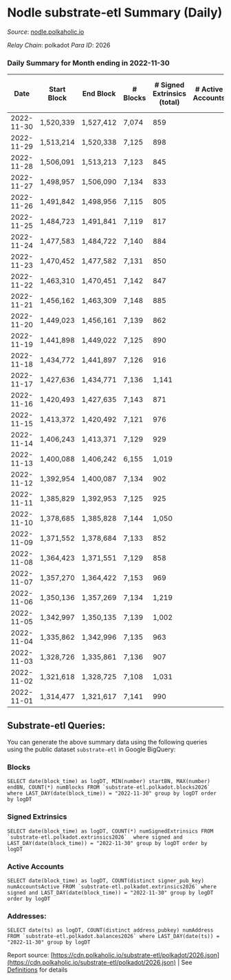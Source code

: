 # Nodle substrate-etl Summary (Daily)

_Source_: [nodle.polkaholic.io](https://nodle.polkaholic.io)

*Relay Chain*: polkadot
*Para ID*: 2026



### Daily Summary for Month ending in 2022-11-30


| Date | Start Block | End Block | # Blocks | # Signed Extrinsics (total) | # Active Accounts | # Passive | # New | # Addresses with Balances | # Events | # Transfers | # XCM Transfers In | # XCM Transfers Out |
| ---- | ----------- | --------- | -------- | --------------------------- | ----------------- | --------- | ----- | ------------------------- | -------- | ----------- | ------------------ | ------------------- |
| 2022-11-30 | 1,520,339 | 1,527,412 | 7,074  | 859 |  |  |  | 651,074 | 97,698 | 77,483  |   |   |
| 2022-11-29 | 1,513,214 | 1,520,338 | 7,125  | 898 |  |  |  |  | 97,744 | 77,363  |   |   |
| 2022-11-28 | 1,506,091 | 1,513,213 | 7,123  | 845 |  |  |  |  | 95,830 | 75,674  |   |   |
| 2022-11-27 | 1,498,957 | 1,506,090 | 7,134  | 833 |  |  |  |  | 91,483 | 71,340  |   |   |
| 2022-11-26 | 1,491,842 | 1,498,956 | 7,115  | 805 |  |  |  |  | 92,635 | 72,875  |   |   |
| 2022-11-25 | 1,484,723 | 1,491,841 | 7,119  | 817 |  |  |  |  | 94,359 | 74,476  |   |   |
| 2022-11-24 | 1,477,583 | 1,484,722 | 7,140  | 884 |  |  |  |  | 95,843 | 75,390  |   |   |
| 2022-11-23 | 1,470,452 | 1,477,582 | 7,131  | 850 |  |  |  |  | 96,226 | 76,021  |   |   |
| 2022-11-22 | 1,463,310 | 1,470,451 | 7,142  | 847 |  |  |  |  | 96,731 | 76,416  |   |   |
| 2022-11-21 | 1,456,162 | 1,463,309 | 7,148  | 885 |  |  |  |  | 96,027 | 75,298  |   |   |
| 2022-11-20 | 1,449,023 | 1,456,161 | 7,139  | 862 |  |  |  |  | 91,834 | 71,335  |   |   |
| 2022-11-19 | 1,441,898 | 1,449,022 | 7,125  | 890 |  |  |  |  | 93,869 | 73,332  |   |   |
| 2022-11-18 | 1,434,772 | 1,441,897 | 7,126  | 916 |  |  |  |  | 97,044 | 76,333  |   |   |
| 2022-11-17 | 1,427,636 | 1,434,771 | 7,136  | 1,141 |  |  |  |  | 99,388 | 77,176  |   |   |
| 2022-11-16 | 1,420,493 | 1,427,635 | 7,143  | 871 |  |  |  |  | 98,242 | 77,553  |   |   |
| 2022-11-15 | 1,413,372 | 1,420,492 | 7,121  | 976 |  |  |  |  | 98,825 | 77,649  |   |   |
| 2022-11-14 | 1,406,243 | 1,413,371 | 7,129  | 929 |  |  |  |  | 97,541 | 76,577  |   |   |
| 2022-11-13 | 1,400,088 | 1,406,242 | 6,155  | 1,019 |  |  |  |  | 92,158 | 72,814  |   |   |
| 2022-11-12 | 1,392,954 | 1,400,087 | 7,134  | 902 |  |  |  |  | 95,612 | 74,878  |   |   |
| 2022-11-11 | 1,385,829 | 1,392,953 | 7,125  | 925 |  |  |  |  | 98,718 | 78,038  |   |   |
| 2022-11-10 | 1,378,685 | 1,385,828 | 7,144  | 1,050 |  |  |  |  | 100,730 | 79,235  |   |   |
| 2022-11-09 | 1,371,552 | 1,378,684 | 7,133  | 852 |  |  |  |  | 99,952 | 79,625  |   |   |
| 2022-11-08 | 1,364,423 | 1,371,551 | 7,129  | 858 |  |  |  |  | 101,009 | 80,591  |   |   |
| 2022-11-07 | 1,357,270 | 1,364,422 | 7,153  | 969 |  |  |  |  | 101,672 | 80,536  |   |   |
| 2022-11-06 | 1,350,136 | 1,357,269 | 7,134  | 1,219 |  |  |  |  | 99,032 | 76,356  |   |   |
| 2022-11-05 | 1,342,997 | 1,350,135 | 7,139  | 1,002 |  |  |  |  | 99,085 | 77,765  |   |   |
| 2022-11-04 | 1,335,862 | 1,342,996 | 7,135  | 963 |  |  |  |  | 101,857 | 80,652  |   |   |
| 2022-11-03 | 1,328,726 | 1,335,861 | 7,136  | 907 |  |  |  |  | 101,755 | 81,064  |   |   |
| 2022-11-02 | 1,321,618 | 1,328,725 | 7,108  | 1,031 |  |  |  |  | 102,987 | 81,581  |   |   |
| 2022-11-01 | 1,314,477 | 1,321,617 | 7,141  | 990 |  |  |  |  | 101,759 | 80,602  |   |   |

## Substrate-etl Queries:
You can generate the above summary data using the following queries using the public dataset `substrate-etl` in Google BigQuery:


### Blocks
```
SELECT date(block_time) as logDT, MIN(number) startBN, MAX(number) endBN, COUNT(*) numBlocks FROM `substrate-etl.polkadot.blocks2026`  where LAST_DAY(date(block_time)) = "2022-11-30" group by logDT order by logDT
```


### Signed Extrinsics
```
SELECT date(block_time) as logDT, COUNT(*) numSignedExtrinsics FROM `substrate-etl.polkadot.extrinsics2026`  where signed and LAST_DAY(date(block_time)) = "2022-11-30" group by logDT order by logDT
```


### Active Accounts
```
SELECT date(block_time) as logDT, COUNT(distinct signer_pub_key) numAccountsActive FROM `substrate-etl.polkadot.extrinsics2026` where signed and LAST_DAY(date(block_time)) = "2022-11-30" group by logDT order by logDT
```


### Addresses:
```
SELECT date(ts) as logDT, COUNT(distinct address_pubkey) numAddress FROM `substrate-etl.polkadot.balances2026` where LAST_DAY(date(ts)) = "2022-11-30" group by logDT
```



Report source: [https://cdn.polkaholic.io/substrate-etl/polkadot/2026.json](https://cdn.polkaholic.io/substrate-etl/polkadot/2026.json) | See [Definitions](/DEFINITIONS.md) for details
